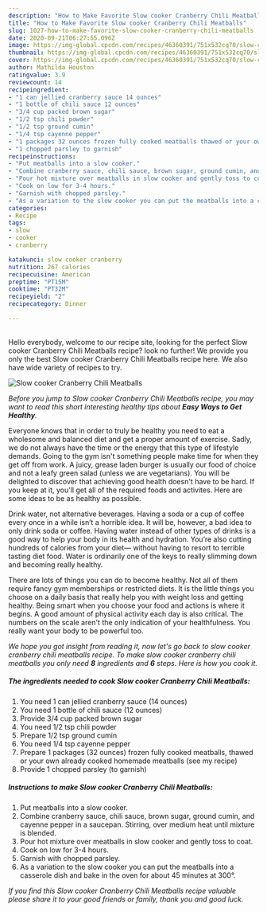 ```yaml
---
description: "How to Make Favorite Slow cooker Cranberry Chili Meatballs"
title: "How to Make Favorite Slow cooker Cranberry Chili Meatballs"
slug: 1027-how-to-make-favorite-slow-cooker-cranberry-chili-meatballs
date: 2020-09-21T06:27:55.096Z
image: https://img-global.cpcdn.com/recipes/46360391/751x532cq70/slow-cooker-cranberry-chili-meatballs-recipe-main-photo.jpg
thumbnail: https://img-global.cpcdn.com/recipes/46360391/751x532cq70/slow-cooker-cranberry-chili-meatballs-recipe-main-photo.jpg
cover: https://img-global.cpcdn.com/recipes/46360391/751x532cq70/slow-cooker-cranberry-chili-meatballs-recipe-main-photo.jpg
author: Mathilda Houston
ratingvalue: 3.9
reviewcount: 14
recipeingredient:
- "1 can jellied cranberry sauce 14 ounces"
- "1 bottle of chili sauce 12 ounces"
- "3/4 cup packed brown sugar"
- "1/2 tsp chili powder"
- "1/2 tsp ground cumin"
- "1/4 tsp cayenne pepper"
- "1 packages 32 ounces frozen fully cooked meatballs thawed or your own already cooked homemade meatballs see my recipe"
- "1 chopped parsley to garnish"
recipeinstructions:
- "Put meatballs into a slow cooker."
- "Combine cranberry sauce, chili sauce, brown sugar, ground cumin, and cayenne pepper in a saucepan. Stirring, over medium heat until mixture is blended."
- "Pour hot mixture over meatballs in slow cooker and gently toss to coat."
- "Cook on low for 3-4 hours."
- "Garnish with chopped parsley."
- "As a variation to the slow cooker you can put the meatballs into a casserole dish and bake in the oven for about 45 minutes at 300°."
categories:
- Recipe
tags:
- slow
- cooker
- cranberry

katakunci: slow cooker cranberry 
nutrition: 267 calories
recipecuisine: American
preptime: "PT15M"
cooktime: "PT32M"
recipeyield: "2"
recipecategory: Dinner

---
```

<br>
Hello everybody, welcome to our recipe site, looking for the perfect Slow cooker Cranberry Chili Meatballs recipe? look no further! We provide you only the best Slow cooker Cranberry Chili Meatballs recipe here. We also have wide variety of recipes to try.
<br>


![Slow cooker Cranberry Chili Meatballs](https://img-global.cpcdn.com/recipes/46360391/751x532cq70/slow-cooker-cranberry-chili-meatballs-recipe-main-photo.jpg)

<i>Before you jump to Slow cooker Cranberry Chili Meatballs recipe, you may want to read this short interesting healthy tips about <strong>Easy Ways to Get Healthy</strong>.</i>

Everyone knows that in order to truly be healthy you need to eat a wholesome and balanced diet and get a proper amount of exercise. Sadly, we do not always have the time or the energy that this type of lifestyle demands. Going to the gym isn't something people make time for when they get off from work. A juicy, grease laden burger is usually our food of choice and not a leafy green salad (unless we are vegetarians). You will be delighted to discover that achieving good health doesn't have to be hard. If you keep at it, you'll get all of the required foods and activites. Here are some ideas to be as healthy as possible.

Drink water, not alternative beverages. Having a soda or a cup of coffee every once in a while isn’t a horrible idea. It will be, however, a bad idea to only drink soda or coffee. Having water instead of other types of drinks is a good way to help your body in its health and hydration. You’re also cutting hundreds of calories from your diet— without having to resort to terrible tasting diet food. Water is ordinarily one of the keys to really slimming down and becoming really healthy.

There are lots of things you can do to become healthy. Not all of them require fancy gym memberships or restricted diets. It is the little things you choose on a daily basis that really help you with weight loss and getting healthy. Being smart when you choose your food and actions is where it begins. A good amount of physical activity each day is also critical. The numbers on the scale aren't the only indication of your healthfulness. You really want your body to be powerful too. 


<i>We hope you got insight from reading it, now let's go back to slow cooker cranberry chili meatballs recipe. To make slow cooker cranberry chili meatballs you only need <strong>8</strong> ingredients and <strong>6</strong> steps. Here is how you cook it.
</i>

##### The ingredients needed to cook Slow cooker Cranberry Chili Meatballs:

1. You need 1 can jellied cranberry sauce (14 ounces)
1. You need 1 bottle of chili sauce (12 ounces)
1. Provide 3/4 cup packed brown sugar
1. You need 1/2 tsp chili powder
1. Prepare 1/2 tsp ground cumin
1. You need 1/4 tsp cayenne pepper
1. Prepare 1 packages (32 ounces) frozen fully cooked meatballs, thawed or your own already cooked homemade meatballs (see my recipe)
1. Provide 1 chopped parsley (to garnish)


##### Instructions to make Slow cooker Cranberry Chili Meatballs:

1. Put meatballs into a slow cooker.
1. Combine cranberry sauce, chili sauce, brown sugar, ground cumin, and cayenne pepper in a saucepan. Stirring, over medium heat until mixture is blended.
1. Pour hot mixture over meatballs in slow cooker and gently toss to coat.
1. Cook on low for 3-4 hours.
1. Garnish with chopped parsley.
1. As a variation to the slow cooker you can put the meatballs into a casserole dish and bake in the oven for about 45 minutes at 300°.


<i>If you find this Slow cooker Cranberry Chili Meatballs recipe valuable please share it to your good friends or family, thank you and good luck.</i>

